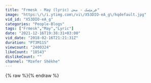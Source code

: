 ```yaml
---
title: "Frmesk - May (lyric) فرمێسک - مەی"
image: "https:\/\/i.ytimg.com\/vi\/X53DIO-eA_g\/hqdefault.jpg"
vid_id: "X53DIO-eA_g"
categories: "People-Blogs"
tags: ["Frmesk","May","Lyric"]
date: "2021-12-16T19:38:31+03:00"
vid_date: "2018-02-16T21:21:31Z"
duration: "PT3M11S"
viewcount: "2400324"
likeCount: "18543"
dislikeCount: ""
channel: "Mzefer Shêkhe"
---
```

{% raw %}{% endraw %}
